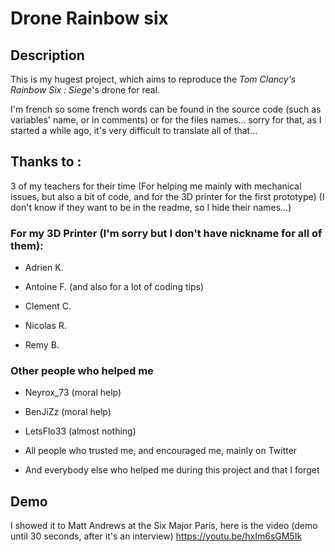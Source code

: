 # **Drone Rainbow six**

## Description

This is my hugest project, which aims to reproduce the *Tom Clancy's Rainbow Six : Siege*'s drone for real.

I'm french so some french words can be found in the source code (such as variables' name, or in comments) or for the files names... sorry for that, as I started a while ago, it's very difficult to translate all of that...

## Thanks to :

3 of my teachers for their time (For helping me mainly with mechanical issues, but also a bit of code, and for the 3D printer for the first prototype) (I don\'t know if they want to be in the readme, so I hide their names…)

### For my 3D Printer (I'm sorry but I don't have nickname for all of them):

- Adrien K.

- Antoine F. (and also for a lot of coding tips)

- Clement C.

- Nicolas R.

- Remy B.

### Other people who helped me

- Neyrox_73 (moral help)

- BenJiZz (moral help)

- LetsFlo33 (almost nothing)

- All people who trusted me, and encouraged me, mainly on Twitter

- And everybody else who helped me during this project and that I forget

## Demo
I showed it to Matt Andrews at the Six Major Paris, here is the video (demo until 30 seconds, after it's an interview)
https://youtu.be/hxIm6sGM5Ik
